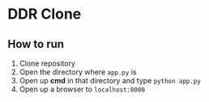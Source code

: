 # DDR Clone

## How to run
1. Clone repository
2. Open the directory where `app.py` is
3. Open up **cmd** in that directory and type `python app.py`
4. Open up a browser to `localhost:8000`
